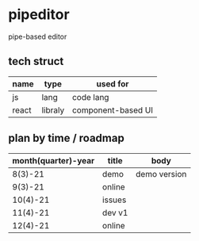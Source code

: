 # pipeditor

pipe-based editor

## tech struct

| name  | type    | used for           |
| ----- | ------- | ------------------ |
| js    | lang    | code lang          |
| react | libraly | component-based UI |

## plan by time / roadmap

| month(quarter)-year | title  | body         |
| ------------------- | ------ | ------------ |
| 8(3)-21             | demo   | demo version |
| 9(3)-21             | online |              |
| 10(4)-21            | issues |              |
| 11(4)-21            | dev v1 |              |
| 12(4)-21            | online |              |
